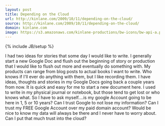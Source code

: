 ```yaml
---
layout: post
title: Depending on the Cloud
url: http://kinlane.com/2009/10/11/depending-on-the-cloud/
source: http://kinlane.com/2009/10/11/depending-on-the-cloud/
domain: kinlane.com
image: https://s3.amazonaws.com/kinlane-productions/bw-icons/bw-api-a.png
---
```

{% include JB/setup %}

<p>
     I had two ideas for stories that some day I would like to write. I generally start a new Google Doc and flush out the beginning of story or production that I would like to flush out more and eventually do something with. My products can range from blog posts to actual books I want to write. Who knows if I'll ever do anything with them, but I like recording them. I have ideas, thoughts and stories in my Google Docs going back a couple years from now. It is quick and easy for me to start a new document here. I used to write in my physical journal or notebook, but those tend to get lost or who knows what. So I have to ask myself....is my google Account going to be here in 1, 5 or 10 years? Can I trust Google to not lose my information? Can I trust my FREE Google Account over my paid domain account? Would be nice to know my data will always be there and I never have to worry about. Can I put that much trust into the cloud?
</p>